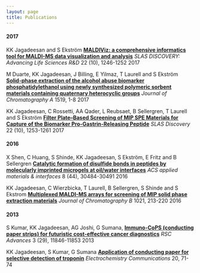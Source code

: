 ```yaml
---
layout: page
title: Publications
---
```


#### 2017

KK Jagadeesan and S Ekström [**MALDIViz: a comprehensive informatics tool for MALDI-MS data visualization and analysis**](https://journals.sagepub.com/doi/abs/10.1177/2472555217727517) _SLAS DISCOVERY: Advancing Life Sciences R&D_ 22 (10), 1246-1252 2017

M Duarte, KK Jagadeesan, J Billing, E Yilmaz, T Laurell and S Ekström [**Solid-phase extraction of the alcohol abuse biomarker phosphatidylethanol using newly synthesized polymeric sorbent materials containing quaternary heterocyclic groups**](https://www.sciencedirect.com/science/article/pii/S0021967317312323) _Journal of Chromatography A_ 1519, 1-8 2017

KK Jagadeesan, C Rossetti, AA Qader, L Reubsaet, B Sellergren, T Laurell and S Ekström [**Filter Plate–Based Screening of MIP SPE Materials for Capture of the Biomarker Pro-Gastrin-Releasing Peptide**](https://journals.sagepub.com/doi/abs/10.1177/2472555216689494) _SLAS Discovery_ 22 (10), 1253-1261	2017

#### 2016

X Shen, C Huang, S Shinde, KK Jagadeesan, S Ekström, E Fritz and B Sellergren [**Catalytic formation of disulfide bonds in peptides by molecularly imprinted microgels at oil/water interfaces**](https://pubs.acs.org/doi/abs/10.1021/acsami.6b10131) _ACS applied materials & interfaces_ 8 (44), 30484-30491	2016

KK Jagadeesan, C Wierzbicka, T Laurell, B Sellergren, S Shinde and S Ekstrom  [**Multiplexed MALDI-MS arrays for screening of MIP solid phase extraction materials**](https://www.sciencedirect.com/science/article/pii/S157002321530252X) _Journal of Chromatography B_ 1021, 213-220 2016

#### 2013

S Kumar, KK Jagadeesan, AG Joshi, G Sumana, [**Immuno-CoPS (conducting paper strips) for futuristic cost-effective cancer diagnostics**](https://pubs.rsc.org/en/content/articlehtml/2013/ra/c3ra40491a) _RSC Advances_ 3 (29), 11846-11853	2013

KK Jagadeesan, S Kumar, G Sumana [**Application of conducting paper for selective detection of troponin**](https://www.sciencedirect.com/science/article/pii/S1388248112001403) _Electrochemistry Communications_ 20, 71-74